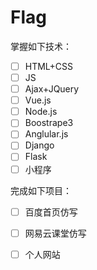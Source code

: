# Flag

掌握如下技术：

- [ ] HTML+CSS
- [ ] JS
- [ ] Ajax+JQuery
- [ ] Vue.js
- [ ] Node.js
- [ ] Boostrape3
- [ ] Anglular.js
- [ ] Django
- [ ] Flask
- [ ] 小程序

完成如下项目：

- [ ] 百度首页仿写
- [ ] 网易云课堂仿写
- [ ] 个人网站






